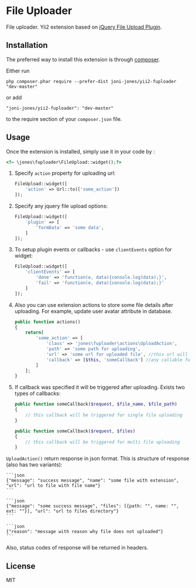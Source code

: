 File Uploader
=============

File uploader. Yii2 extension based on [jQuery File Upload Plugin](https://github.com/blueimp/jQuery-File-Upload).

Installation
------------

The preferred way to install this extension is through [composer](http://getcomposer.org/download/).

Either run

```
php composer.phar require --prefer-dist joni-jones/yii2-fuploader "dev-master"
```

or add

```
"joni-jones/yii2-fuploader": "dev-master"
```

to the require section of your `composer.json` file.


Usage
-----

Once the extension is installed, simply use it in your code by  :

```php
<?= \jones\fuploader\FileUpload::widget();?>
```

1. Specify `action` property for uploading url:

    ```php
    FileUpload::widget([
        'action' => Url::to(['some_action'])
    ]);
    ```
    
2. Specify any jquery file upload options:

    ```php
    FileUpload::widget([
        'plugin' => [
            'formData' => 'some data',
        ]
    ]);
    ```
	
3. To setup plugin events or callbacks - use `clientEvents` option for widget:

	```php
	FileUpload::widget([
		'clientEvents' => [
			'done' => 'function(e, data){console.log(data);}',
			'fail' => 'function(e, data){console.log(data);}'
		]
	]);
	```
4. Also you can use extension actions to store some file details after uploading. For example, update user avatar attribute in database.

	```php
	public function actions()
	{
		return[
			'some_action' => [
				'class' => 'jones\fuploader\actions\UploadAction',
				'path' => 'some path for uploading',
				'url' => 'some url for uploaded file', //this url will be accessable in action response
				'callback' => [$this, 'someCallback'] //any callable function
			]
		];
	}
	```
5. If callback was specified it will be triggered after uploading. Exists two types of callbacks:

	```php
	public function someCallback($request, $file_name, $file_path)
	{
		// this callback will be triggered for single file uploading
	}
	```
	
	```php
	public function someCallback($request, $files)
	{
	    // this callback will be triggered for multi file uploading
	}
	```
`UploadAction()` return response in json format. This is structure of response (also has two variants):
	
	```json
	{"message": "success message", "name": "some file with extension", "url": "url to file with file name"}
	```
	
	```json
	{"message": "some success message", "files": [{path: "", name: "", ext: ""}], "url": "url to files directory"}
	```
	
	```json
	{"reason": "message with reason why file does not uploaded"}
	```
Also, status codes of response will be returned in headers.

License
----

MIT
